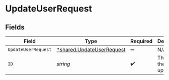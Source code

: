 # UpdateUserRequest


## Fields

| Field                                                                 | Type                                                                  | Required                                                              | Description                                                           | Example                                                               |
| --------------------------------------------------------------------- | --------------------------------------------------------------------- | --------------------------------------------------------------------- | --------------------------------------------------------------------- | --------------------------------------------------------------------- |
| `UpdateUserRequest`                                                   | [*shared.UpdateUserRequest](../../models/shared/updateuserrequest.md) | :heavy_minus_sign:                                                    | N/A                                                                   |                                                                       |
| `ID`                                                                  | *string*                                                              | :heavy_check_mark:                                                    | The ID of the user to update.                                         | user_28CJjV7P4Go5PNJvfzghiD                                           |